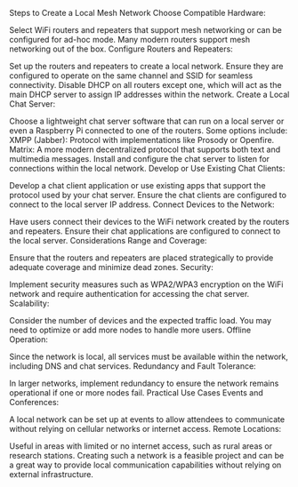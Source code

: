 Steps to Create a Local Mesh Network
Choose Compatible Hardware:

Select WiFi routers and repeaters that support mesh networking or can be configured for ad-hoc mode. Many modern routers support mesh networking out of the box.
Configure Routers and Repeaters:

Set up the routers and repeaters to create a local network. Ensure they are configured to operate on the same channel and SSID for seamless connectivity.
Disable DHCP on all routers except one, which will act as the main DHCP server to assign IP addresses within the network.
Create a Local Chat Server:

Choose a lightweight chat server software that can run on a local server or even a Raspberry Pi connected to one of the routers. Some options include:
XMPP (Jabber): Protocol with implementations like Prosody or Openfire.
Matrix: A more modern decentralized protocol that supports both text and multimedia messages.
Install and configure the chat server to listen for connections within the local network.
Develop or Use Existing Chat Clients:

Develop a chat client application or use existing apps that support the protocol used by your chat server.
Ensure the chat clients are configured to connect to the local server IP address.
Connect Devices to the Network:

Have users connect their devices to the WiFi network created by the routers and repeaters.
Ensure their chat applications are configured to connect to the local server.
Considerations
Range and Coverage:

Ensure that the routers and repeaters are placed strategically to provide adequate coverage and minimize dead zones.
Security:

Implement security measures such as WPA2/WPA3 encryption on the WiFi network and require authentication for accessing the chat server.
Scalability:

Consider the number of devices and the expected traffic load. You may need to optimize or add more nodes to handle more users.
Offline Operation:

Since the network is local, all services must be available within the network, including DNS and chat services.
Redundancy and Fault Tolerance:

In larger networks, implement redundancy to ensure the network remains operational if one or more nodes fail.
Practical Use Cases
Events and Conferences:

A local network can be set up at events to allow attendees to communicate without relying on cellular networks or internet access.
Remote Locations:

Useful in areas with limited or no internet access, such as rural areas or research stations.
Creating such a network is a feasible project and can be a great way to provide local communication capabilities without relying on external infrastructure.






